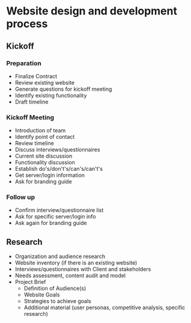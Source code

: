 # Website design and development process

## Kickoff

### Preparation

- Finalize Contract
- Review existing website
- Generate questions for kickoff meeting
- Identify existing functionality
- Draft timeline

### Kickoff Meeting

- Introduction of team
- Identify point of contact
- Review timeline
- Discuss interviews/questionnaires
- Current site discussion
- Functionality discussion
- Establish do's/don't's/can's/can't's
- Get server/login information
- Ask for branding guide

### Follow up
- Confirm interview/questionnaire list
- Ask for specific server/login info
- Ask again for branding guide

## Research
- Organization and audience research
- Website inventory (if there is an existing website)
- Interviews/questionnaires with Client and stakeholders
- Needs assessment, content audit and model
- Project Brief     
	- Definition of Audience(s)
	- Website Goals
	- Strategies to achieve goals
	- Additional material (user personas, competitive analysis, specific research)